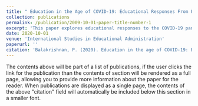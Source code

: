```yaml
---
title: " Education in the Age of COVID-19: Educational Responses From Four Southeast Asian Countries"
collection: publications
permalink: /publication/2009-10-01-paper-title-number-1
excerpt: 'This paper explores educational responses to the COVID-19 pandemic in the national education systems of Singapore, Indonesia, Malaysia and Thailand.'
date: 2020-10-01
venue: 'International Studies in Educational Administration'
paperurl: ''
citation: 'Balakrishnan, P. (2020). Education in the age of COVID-19: Educational responses from four Southeast Asian countries. In ISEA (Vol. 48, No. 3, pp. 102-109).'
---
```


The contents above will be part of a list of publications, if the user clicks the link for the publication than the contents of section will be rendered as a full page, allowing you to provide more information about the paper for the reader. When publications are displayed as a single page, the contents of the above "citation" field will automatically be included below this section in a smaller font.
